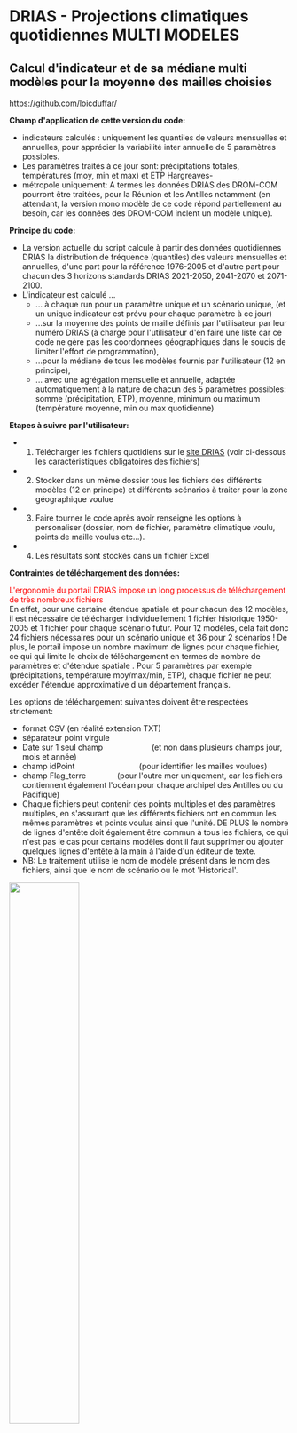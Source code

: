 # DRIAS - Projections climatiques quotidiennes MULTI MODELES
## Calcul d'indicateur et de sa médiane multi modèles pour la moyenne des mailles choisies
https://github.com/loicduffar/

<b>Champ d'application de cette version du code:</b>
- indicateurs calculés : uniquement les quantiles de valeurs mensuelles et annuelles, pour apprécier la variabilité inter annuelle de 5 paramètres possibles.
- Les paramètres traités à ce jour sont: précipitations totales, températures (moy, min et max) et ETP Hargreaves-
- métropole uniquement: A termes les données DRIAS des DROM-COM pourront être traitées, pour la Réunion et les Antilles notamment (en attendant, la version mono modèle de ce code répond partiellement au besoin, car les données des DROM-COM inclent un modèle unique).

<b>Principe du code:</b>
- La version actuelle du script calcule à partir des données quotidiennes DRIAS la distribution de fréquence (quantiles) des valeurs mensuelles et annuelles, d'une part pour la référence 1976-2005 et d'autre part pour chacun des 3 horizons standards DRIAS 2021-2050, 2041-2070 et 2071-2100.
- L'indicateur est calculé ...
    - ... à chaque run pour un paramètre unique et un scénario unique, (et un unique indicateur est prévu pour chaque paramètre à ce jour)
    - ...sur la moyenne des points de maille définis par l'utilisateur par leur numéro DRIAS (à charge pour l'utilisateur d'en faire une liste car ce code ne gère pas les coordonnées géographiques dans le soucis de limiter l'effort de programmation),
    - ...pour la médiane de tous les modèles fournis par l'utilisateur (12 en principe),
    - ... avec une agrégation mensuelle et annuelle, adaptée automatiquement à la nature de chacun des 5 paramètres possibles: somme (précipitation, ETP),  moyenne, minimum ou maximum (température moyenne, min ou max quotidienne)
 
<b>Etapes à suivre par l'utilisateur:</b>
- 1. Télécharger les fichiers quotidiens sur le <a href="/media/examples/link-element-example.css"> site DRIAS</a> (voir ci-dessous les caractéristiques obligatoires des fichiers)
- 2. Stocker dans un même dossier tous les fichiers des différents modèles (12 en principe) et différents scénarios à traiter pour la zone géographique voulue
- 3. Faire tourner le code après avoir renseigné les options à personaliser (dossier, nom de fichier, paramètre climatique voulu, points de maille voulus etc...).
- 4. Les résultats sont stockés dans un fichier Excel

<b>Contraintes de téléchargement des données:</b>

<font color="red"> L'ergonomie du portail DRIAS impose un long processus de téléchargement de très nombreux fichiers</font><br>
En effet, pour une certaine étendue spatiale et pour chacun des 12 modèles, il est nécessaire de télécharger individuellement 1 fichier historique 1950-2005 et 1 fichier pour chaque scénario futur. Pour 12 modèles, cela fait donc 24 fichiers nécessaires pour un scénario unique et 36 pour 2 scénarios ! De plus, le portail impose un nombre maximum de lignes pour chaque fichier,  ce qui qui limite le choix de téléchargement en termes de nombre de paramètres et d'étendue spatiale . Pour 5 paramètres par exemple (précipitations, température moy/max/min, ETP), chaque fichier ne peut excéder l'étendue approximative d'un département français.

Les options de téléchargement suivantes doivent être respectées strictement:
- format CSV (en réalité extension TXT)
- séparateur point virgule
- Date sur 1 seul champ &emsp;&emsp;&emsp;&emsp;&emsp;&emsp;(et non dans plusieurs champs jour, mois et année) 
- champ idPoint &emsp;&emsp;&emsp;&emsp;&emsp;&emsp;&emsp;&emsp;(pour identifier les mailles voulues)
- champ Flag_terre&emsp;&emsp;&emsp;&emsp;(pour l'outre mer uniquement, car les fichiers contiennent également l'océan pour chaque archipel des Antilles ou du Pacifique)
- Chaque fichiers peut contenir des points multiples et des paramètres multiples, en s'assurant que les différents fichiers ont en commun les mêmes paramètres et points voulus ainsi que l'unité. DE PLUS le nombre de lignes d'entête doit également être commun à tous les fichiers, ce qui n'est pas le cas pour certains modèles dont il faut supprimer ou ajouter quelques lignes d'entête à la main à l'aide d'un éditeur de texte.
- NB: Le traitement utilise le nom de modèle présent dans le nom des fichiers, ainsi que le nom de scénario ou le mot 'Historical'.

<img src="https://github.com/loicduffar/DRIAS_Processing-of-daily-Climate-Change-data-in-France/blob/main/out/DRIAS%20Quantiles%20annuels%20(m%C3%A9diane%20des%20mod%C3%A8les).png" width="50%"></img>
